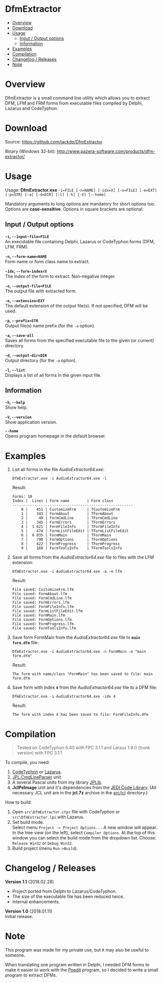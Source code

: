 # DfmExtractor 

* [Overview](#overview)
* [Download](#download)
* [Usage](#usage)
	* [Input / Output options](#input--output-options)
	* [Information](#information)
* [Examples](#examples)
* [Compilation](#compilation)
* [Changelog / Releases](#changelog--releases)
* [Note](#note)

# Overview

DfmExtractor is a small command line utility which allows you to extract DFM, LFM and FRM forms from executable files compiled by Delphi, Lazarus and CodeTyphon.

# Download

Source: https://github.com/jackdp/DfmExtractor

Binary (Windows 32-bit): http://www.pazera-software.com/products/dfm-extractor/


# Usage

Usage: **DfmExtractor.exe** `-i=FILE [-n=NAME] [-idx=X] [-o=FILE] [-e=EXT] [-p=STR] [-a] [-d=DIR]
[-l] [-h] [-V] [--home]`

Mandatory arguments to long options are mandatory for short options too.  
Options are **case-sensitive**. Options in square brackets are optional.  

## Input / Output options

**`-i`, `--input-file=FILE`**  
An executable file containing Delphi, Lazarus or CodeTyphon forms (DFM, LFM, FRM).

**`-n`, `--form-name=NAME`**  
Form name or form class name to extract.

**`-idx`, `--form-index=X`**  
The index of the form to extract. Non-negative integer.

**`-o`, `--output-file=FILE`**  
The output file with extracted form.

**`-e`, `--extension=EXT`**  
The default extension of the output file(s). If not specified, DFM will be used.

**`-p`, `--prefix=STR`**  
Output file(s) name prefix (for the `-a` option).

**`-a`, `--save-all`**  
Saves all forms from the specified executable file to the given (or current) directory.

**`-d`, `--output-dir=DIR`**  
Output directory (for the `-a` option).

**`-l`, `--list`**  
Displays a list of all forms in the given input file.

## Information

**`-h`, `--help`**  
Show help.

**`-V`, `--version`**  
Show application version.

**`--home`**  
Opens program homepage in the default browser.

# Examples
<ol>
<li>
List all forms in the file <i>AudioExtractor64.exe</i>:

  `DfmExtractor.exe -i AudioExtractor64.exe -l`
  
Result:  
```
Forms: 10
Index |  Lines | Form name        | Form class
-------------------------------------------------------
    0 |    451 | CustomizeFrm     | TCustomizeFrm
    1 |    343 | FormAbout        | TFormAbout
    2 |     49 | FormCmdLine      | TFormCmdLine
    3 |    345 | FormErrors       | TFormErrors
    4 |  1 621 | FormFileInfo     | TFormFileInfo
    5 |    474 | FormListFileEdit | TFormListFileEdit
    6 |  6 035 | FormMain         | TFormMain
    7 |    790 | FormOptions      | TFormOptions
    8 |    422 | FormProgress     | TFormProgress
    9 |    169 | FormToolsInfo    | TFormToolsInfo
```
</li>

<li>
Save all forms from the <i>AudioExtractor64.exe</i> file to files with the LFM extension:

  `DfmExtractor.exe -i AudioExtractor64.exe -a -e lfm`
  
Result:
```
File saved: CustomizeFrm.lfm
File saved: FormAbout.lfm
File saved: FormCmdLine.lfm
File saved: FormErrors.lfm
File saved: FormFileInfo.lfm
File saved: FormListFileEdit.lfm
File saved: FormMain.lfm
File saved: FormOptions.lfm
File saved: FormProgress.lfm
File saved: FormToolsInfo.lfm
```
</li>
<li>
Save form FormMain from the <i>AudioExtractor64.exe</i> file to <code><b>main form.dfm</b></code> file:

  `DfmExtractor.exe -i AudioExtractor64.exe -n FormMain -o "main form.dfm"`
  
Result:

`The form with name/class "FormMain" has been saved to file: main form.dfm`
</li>
<li>
Save form with index <code><b>4</b></code> from the <i>AudioExtractor64.exe</i> file to a DFM file:

  `DfmExtractor.exe -i AudioExtractor64.exe -idx 4`
  
Result:

`The form with index 4 has been saved to file: FormFileInfo.dfm`
</li>

</ol>

# Compilation

> Tested on CodeTyphon 6.40 with FPC 3.1.1 and Laraus 1.9.0 (trunk version) with FPC 3.1.1

To compile, you need:
1. [CodeTyphon](http://pilotlogic.com/sitejoom/) or [Lazarus](https://www.lazarus-ide.org/).
1. [JPL.CmdLineParser](https://github.com/jackdp/JPL.CmdLineParser) unit.
1. A several Pascal units from my library [JPLib](https://github.com/jackdp/JPLib/).
1. **JclPeImage** unit and it's dependencies from the [JEDI Code Library](https://github.com/project-jedi/jcl). (All necessary JCL unit are in the **jcl.7z** archive in the [src/jcl](src/jcl) directory.)

How to build:
1. Open `src\DfmExtractor.ctpr` file with CodeTyphon or `src\DfmExtractor.lpi` with Lazarus.
1. Set build mode.  
Select menu `Project -> Project Options...` A new window will appear.
In the tree view (on the left), select `Compiler Options`.
At the top of this window you can select the build mode from the dropdown list.
Choose: `Release Win32` or `Debug Win32`.
1. Build project (menu `Run->Build`).


# Changelog / Releases

**Version 1.1** (2018.02.28)
- Project ported from Delphi to Lazarus/CodeTyphon.
- The size of the executable file has been reduced twice.
- Internal enhancements.

**Version 1.0** (2018.01.11)  
Initial release.

# Note

This program was made for my private use, but it may also be useful to someone.

When translating one program written in Delphi, I needed DFM forms to make it easier to work with the [Poedit](https://github.com/vslavik/poedit) program, so I decided to write a small program to extract DFMs.
